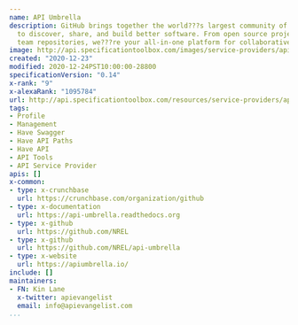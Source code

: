 ```yaml
---
name: API Umbrella
description: GitHub brings together the world???s largest community of developers
  to discover, share, and build better software. From open source projects to private
  team repositories, we???re your all-in-one platform for collaborative development.
image: http://api.specificationtoolbox.com/images/service-providers/api-umbrella.jpg
created: "2020-12-23"
modified: 2020-12-24PST10:00:00-28800
specificationVersion: "0.14"
x-rank: "9"
x-alexaRank: "1095784"
url: http://api.specificationtoolbox.com/resources/service-providers/api-umbrella/
tags:
- Profile
- Management
- Have Swagger
- Have API Paths
- Have API
- API Tools
- API Service Provider
apis: []
x-common:
- type: x-crunchbase
  url: https://crunchbase.com/organization/github
- type: x-documentation
  url: https://api-umbrella.readthedocs.org
- type: x-github
  url: https://github.com/NREL
- type: x-github
  url: https://github.com/NREL/api-umbrella
- type: x-website
  url: https://apiumbrella.io/
include: []
maintainers:
- FN: Kin Lane
  x-twitter: apievangelist
  email: info@apievangelist.com
...
```

